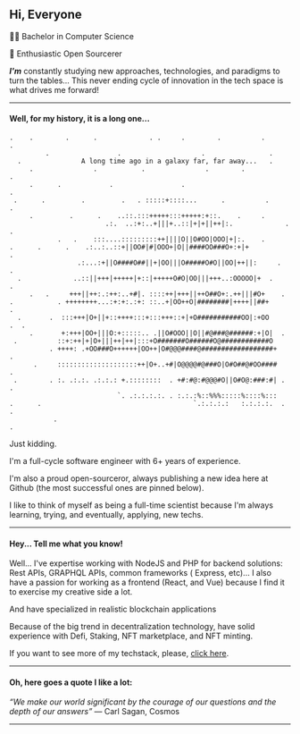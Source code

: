 ## Hi, Everyone

👨‍🎓 Bachelor in Computer Science

🧙 Enthusiastic Open Sourcerer

***I'm*** constantly studying new approaches, technologies, and paradigms to turn the tables... This never ending cycle of innovation in the tech space is what drives me forward!

---

#### Well, for my history, it is a long one...
```ascii
.    .        .      .             . .     .        .          .          .
         .                 .                    .                .
  .               A long time ago in a galaxy far, far away...   .
     .               .           .               .        .             .
     .      .            .                 .                                .
 .      .         .         .   . :::::+::::...      .          .         .
     .         .      .    ..::.:::+++++:::+++++:+::.    .     .
                        .:.  ..:+:..+|||+..::|+|+||++|:.             .     .
            .   .    :::....:::::::::++||||O||O#OO|OOO|+|:.    .
.      .      .    .:..:..::+||OO#|#|OOO+|O||####OO###O+:+|+               .
                 .:...:+||O####O##||+|OO|||O#####O#O||OO|++||:     .    .
  .             ..::||+++|+++++|+::|+++++O#O|OO|||+++..:OOOOO|+  .         .
     .   .     +++||++:.:++:..+#|. ::::++|+++||++O##O+:.++|||#O+    .
.           . ++++++++...:+:+:.:+: ::..+|OO++O|########|++++||##+            .
  .       .  :::+++|O+||+::++++:::+:::+++::+|+O###########OO|:+OO       .  .
     .       +:+++|OO+|||O:+:::::.. .||O#OOO||O||#@###@######:+|O|  .
 .          ::+:++|+|O+|||++|++|:::+O#######O######O@############O
          . ++++: .+OO###O++++++|OO++|O#@@@####@##################+         .
      .     ::::::::::::::::::::++|O+..+#|O@@@@#@###O|O#O##@#OO####     .
 .        . :. .:.:. .:.:.: +.::::::::  . +#:#@:#@@@#O||O#O@:###:#| .      .
                           `. .:.:.:.:. . :.:.:%::%%%:::::%::::%:::
.      .                                      `.:.:.:.:   :.:.:.:.  .   .
           .                                                                .
```

Just kidding.

I'm a full-cycle software engineer with 6+ years of experience.

I'm also a proud open-sourceror, always publishing a new idea here at Github (the most successful ones are pinned below).


I like to think of myself as being a full-time scientist because I'm always learning, trying, and eventually, applying, new techs.

---

#### Hey... Tell me what you know!

Well... I've expertise working with NodeJS and PHP for backend solutions: Rest APIs, GRAPHQL APIs, common frameworks ( Express, etc)... I also have a passion for working as a frontend (React, and Vue) because I find it to exercise my creative side a lot.

And have specialized in realistic blockchain applications 

Because of the big trend in decentralization technology, have solid experience with Defi, Staking, NFT marketplace, and NFT minting.

If you want to see more of my techstack, please, [click here](https://stackshare.io/smartcode1107).

---

#### Oh, here goes a quote I like a lot:

*“We make our world significant by the courage of our questions and the depth of our answers”*
― Carl Sagan, Cosmos

---
